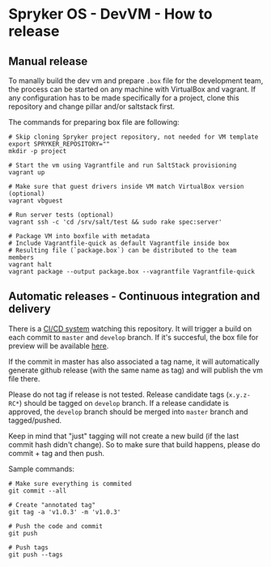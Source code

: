 # Spryker OS - DevVM - How to release

## Manual release
To manally build the dev vm and prepare `.box` file for the development team,
the process can be started on any machine with VirtualBox and vagrant. If any
configuration has to be made specifically for a project, clone this repository
and change pillar and/or saltstack first.

The commands for preparing box file are following:
```
# Skip cloning Spryker project repository, not needed for VM template
export SPRYKER_REPOSITORY=""
mkdir -p project

# Start the vm using Vagrantfile and run SaltStack provisioning
vagrant up

# Make sure that guest drivers inside VM match VirtualBox version (optional)
vagrant vbguest

# Run server tests (optional)
vagrant ssh -c 'cd /srv/salt/test && sudo rake spec:server'

# Package VM into boxfile with metadata
# Include Vagrantfile-quick as default Vagrantfile inside box
# Resulting file (`package.box`) can be distributed to the team members
vagrant halt
vagrant package --output package.box --vagrantfile Vagrantfile-quick
```

## Automatic releases - Continuous integration and delivery
There is a [CI/CD system](http://ci.spryker.systems) watching this repository.
It will trigger a build on each commit to `master` and `develop` branch. If it's succesful, the
box file for preview will be available [here](https://u215179.your-backup.de).

If the commit in master has also associated a tag name, it will automatically generate
github release (with the same name as tag) and will publish the vm file there.

Please do not tag if release is not tested. Release candidate tags (`x.y.z-RC*`) should be
tagged on `develop` branch. If a release candidate is approved, the `develop` branch should
be merged into `master` branch and tagged/pushed.

Keep in mind that "just" tagging will not create a new build (if the last commit hash
didn't change). So to make sure that build happens, please do commit + tag and then push.

Sample commands:
```
# Make sure everything is commited
git commit --all

# Create "annotated tag"
git tag -a 'v1.0.3' -m 'v1.0.3'

# Push the code and commit
git push

# Push tags
git push --tags
```
